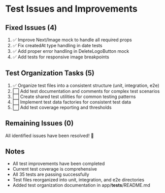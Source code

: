 # Test Issues and Improvements

## Fixed Issues (4)
1. ✅ Improve Next/Image mock to handle all required props
2. ✅ Fix createdAt type handling in date tests
3. ✅ Add proper error handling in DeleteLogoButton mock
4. ✅ Add tests for responsive image breakpoints

## Test Organization Tasks (5)
1. ✅ Organize test files into a consistent structure (unit, integration, e2e)
2. ⬜ Add test documentation and comments for complex test scenarios
3. ⬜ Create shared test utilities for common testing patterns
4. ⬜ Implement test data factories for consistent test data
5. ⬜ Add test coverage reporting and thresholds

## Remaining Issues (0)
All identified issues have been resolved! 🎉

## Notes
- All test improvements have been completed
- Current test coverage is comprehensive
- All 35 tests are passing successfully
- Test files reorganized into unit, integration, and e2e directories
- Added test organization documentation in app/__tests__/README.md 